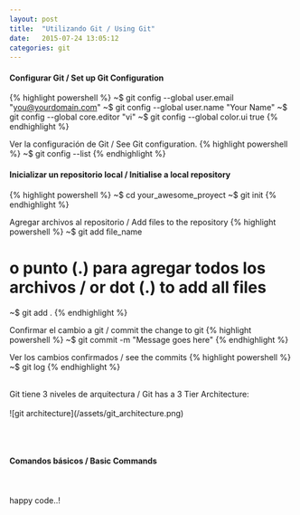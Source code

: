 ```yaml
---
layout: post
title:  "Utilizando Git / Using Git"
date:   2015-07-24 13:05:12
categories: git
---
```


#### **Configurar Git / Set up Git Configuration**
{% highlight powershell %}
~$ git config --global user.email "you@yourdomain.com"
~$ git config --global user.name "Your Name"
~$ git config --global core.editor "vi"
~$ git config --global color.ui true
{% endhighlight %}

Ver la configuración de Git / See Git configuration.
{% highlight powershell %}
~$ git config --list
{% endhighlight %}

#### **Inicializar un repositorio local / Initialise a local repository**
{% highlight powershell %}
~$ cd your_awesome_proyect
~$ git init
{% endhighlight %}

Agregar archivos al repositorio / Add files to the repository
{% highlight powershell %}
~$ git add file_name
#  o punto (.) para agregar todos los archivos / or dot (.) to add all files
~$ git add .
{% endhighlight %}

Confirmar el cambio a git / commit the change to git
{% highlight powershell %}
~$ git commit -m "Message goes here"
{% endhighlight %}

Ver los cambios confirmados / see the commits
{% highlight powershell %}
~$ git log
{% endhighlight %}

<br />
Git tiene 3 niveles de arquitectura / Git has a 3 Tier Architecture:
<br />
<br />
 ![git architecture](/assets/git_architecture.png)

<br /><br />

#### **Comandos básicos / Basic Commands**


<br /><br />
happy code..!
